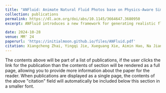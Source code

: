 ```yaml
---
title: "ANFluid: Animate Natural Fluid Photos base on Physics-Aware Simulation and Dual-Flow Texture Learning"
collection: publications
permalink: https://dl.acm.org/doi/abs/10.1145/3664647.3680950 
excerpt: ANFluid introduces a new framework for generating realistic fluid animations from a single static image by combining physics-aware simulation (PAS) and dual-flow texture learning (DFTL). PAS ensures motion follows physical principles, while DFTL enhances texture prediction through innovative self-supervised techniques, improving animation quality without increasing model parameters. Experimental results show ANFluid outperforms existing methods in terms of physical consistency and content alignment, and user studies confirm its superior quality. The framework also supports interactive editing for dynamic content creation.

date: 2024-10-28
venue: MM' 24
paperurl: 'https://initialmoon.github.io/files/ANFluid.pdf'
citation: Xiangcheng Zhai, Yingqi Jie, Xueguang Xie, Aimin Hao, Na Jiang, and Yang Gao. 2024. ANFluid':' Animate Natural Fluid Photos base on Physics-Aware Simulation and Dual-Flow Texture Learning. In Proceedings of the 32nd ACM International Conference on Multimedia (MM '24). Association for Computing Machinery, New York, NY, USA, 3323–3331. https://doi.org/10.1145/3664647.3680950 
---
```


The contents above will be part of a list of publications, if the user clicks the link for the publication than the contents of section will be rendered as a full page, allowing you to provide more information about the paper for the reader. When publications are displayed as a single page, the contents of the above "citation" field will automatically be included below this section in a smaller font.
